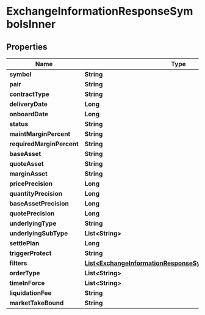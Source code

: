 

# ExchangeInformationResponseSymbolsInner


## Properties

| Name | Type | Description | Notes |
|------------ | ------------- | ------------- | -------------|
|**symbol** | **String** |  |  [optional] |
|**pair** | **String** |  |  [optional] |
|**contractType** | **String** |  |  [optional] |
|**deliveryDate** | **Long** |  |  [optional] |
|**onboardDate** | **Long** |  |  [optional] |
|**status** | **String** |  |  [optional] |
|**maintMarginPercent** | **String** |  |  [optional] |
|**requiredMarginPercent** | **String** |  |  [optional] |
|**baseAsset** | **String** |  |  [optional] |
|**quoteAsset** | **String** |  |  [optional] |
|**marginAsset** | **String** |  |  [optional] |
|**pricePrecision** | **Long** |  |  [optional] |
|**quantityPrecision** | **Long** |  |  [optional] |
|**baseAssetPrecision** | **Long** |  |  [optional] |
|**quotePrecision** | **Long** |  |  [optional] |
|**underlyingType** | **String** |  |  [optional] |
|**underlyingSubType** | **List&lt;String&gt;** |  |  [optional] |
|**settlePlan** | **Long** |  |  [optional] |
|**triggerProtect** | **String** |  |  [optional] |
|**filters** | [**List&lt;ExchangeInformationResponseSymbolsInnerFiltersInner&gt;**](ExchangeInformationResponseSymbolsInnerFiltersInner.md) |  |  [optional] |
|**orderType** | **List&lt;String&gt;** |  |  [optional] |
|**timeInForce** | **List&lt;String&gt;** |  |  [optional] |
|**liquidationFee** | **String** |  |  [optional] |
|**marketTakeBound** | **String** |  |  [optional] |



